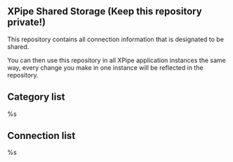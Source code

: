 ## XPipe Shared Storage (Keep this repository private!)

This repository contains all connection information that is designated to be shared.

You can then use this repository in all XPipe application instances the same way, every change you make in one instance will be reflected in the repository. 

## Category list

%s

## Connection list

%s
